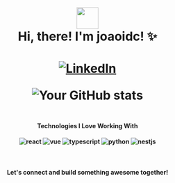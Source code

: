 <h1 align="center">
  <img src="https://c.tenor.com/P5DB2iGAecsAAAAj/peach-cat.gif" width="50" height="50">
  <br>Hi, there! I'm joaoidc! ✨
</h1>

<h1 align="center">

[![LinkedIn](https://img.shields.io/badge/LinkedIn-0077B5?style=for-the-badge&logo=linkedin&logoColor=white)](https://www.linkedin.com/in/joaoidc/)

![Your GitHub stats](https://github-readme-stats.vercel.app/api?username=joaoidc&show_icons=true&theme=radical)
<h4 align="center">
  <br>
  Technologies I Love Working With
  <br>
  <br>
<div style="display: inline_block">
    <img align="center" alt="react" src="https://img.shields.io/badge/React-61DAFB?style=for-the-badge&logo=react&logoColor=black" />
    <img align="center" alt="vue" src="https://img.shields.io/badge/Vue.js-4FC08D?style=for-the-badge&logo=vue.js&logoColor=white" />
    <img align="center" alt="typescript" src="https://img.shields.io/badge/TypeScript-3178C6?style=for-the-badge&logo=typescript&logoColor=white" />
    <img align="center" alt="python" src="https://img.shields.io/badge/Python-3776AB?style=for-the-badge&logo=python&logoColor=white" />
    <img align="center" alt="nestjs" src="https://img.shields.io/badge/NestJS-E0234E?style=for-the-badge&logo=nestjs&logoColor=white" />
</div><br/>
</h4>

<h4 align="center">
  <br>
  Let's connect and build something awesome together!
  <br>
</h4>
